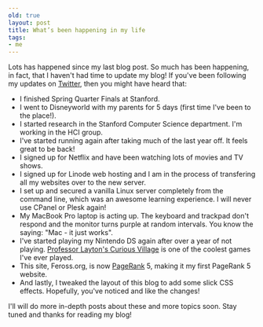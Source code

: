 ```yaml
---
old: true
layout: post
title: What’s been happening in my life
tags:
- me
---
```


Lots has happened since my last blog post. So much has been happening, in fact, that I haven't had time to update my blog! If you've been following my updates on [Twitter](http://www.twitter.com/FreeTheFeross), then you might have heard that:

- I finished Spring Quarter Finals at Stanford.
- I went to Disneyworld with my parents for 5 days (first time I've been to the place!).
- I started research in the Stanford Computer Science department. I'm working in the HCI group.
- I've started running again after taking much of the last year off. It feels great to be back!
- I signed up for Netflix and have been watching lots of movies and TV shows.
- I signed up for Linode web hosting and I am in the process of transfering all my websites over to the new server.
- I set up and secured a vanilla Linux server completely from the command line, which was an awesome learning experience. I will never use CPanel or Plesk again!
- My MacBook Pro laptop is acting up. The keyboard and trackpad don't respond and the monitor turns purple at random intervals. You know the saying: "Mac - it just works".
- I've started playing my Nintendo DS again after over a year of not playing. [Professor Layton's Curious Village](http://professorlaytonds.com/) is one of the coolest games I've ever played.
- This site, Feross.org, is now [PageRank](http://en.wikipedia.org/wiki/PageRank) 5, making it my first PageRank 5 website.
- And lastly, I tweaked the layout of this blog to add some slick CSS effects. Hopefully, you've noticed and like the changes!

I'll will do more in-depth posts about these and more topics soon. Stay tuned and thanks for reading my blog!